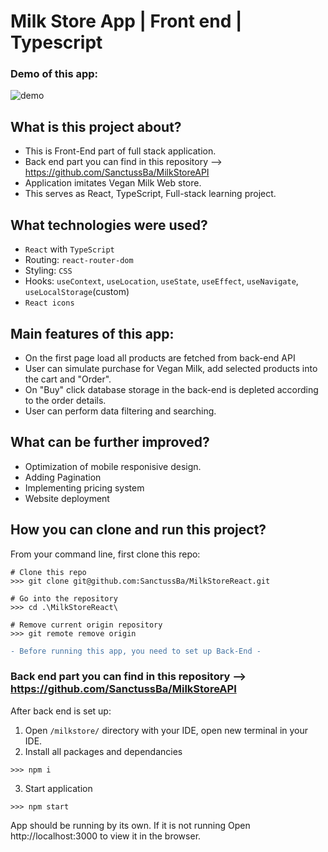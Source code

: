 # Milk Store App | Front end | Typescript

### Demo of this app:
![demo](https://github.com/SanctussBa/MilkStoreReact/blob/master/app-demo2.gif?raw=true)


## What is this project about?

* This is Front-End part of full stack application.
* Back end part you can find in this repository --> https://github.com/SanctussBa/MilkStoreAPI
* Application imitates Vegan Milk Web store. 
* This serves as React, TypeScript, Full-stack learning project. 

## What technologies were used?

* `React` with `TypeScript`
* Routing: `react-router-dom`
* Styling: `CSS`
* Hooks: `useContext`, `useLocation`, `useState`, `useEffect`, `useNavigate`, `useLocalStorage`(custom)
* `React icons`

## Main features of this app:

* On the first page load all products are fetched from back-end API
* User can simulate purchase for Vegan Milk, add selected products into the cart and "Order".
* On "Buy" click database storage in the back-end is depleted according to the order details.
* User can perform data filtering and searching.

## What can be further improved?

* Optimization of mobile responisive design. 
* Adding Pagination
* Implementing pricing system
* Website deployment

## How you can clone and run this project?

From your command line, first clone this repo:

```
# Clone this repo
>>> git clone git@github.com:SanctussBa/MilkStoreReact.git

# Go into the repository
>>> cd .\MilkStoreReact\

# Remove current origin repository
>>> git remote remove origin

```
```diff
- Before running this app, you need to set up Back-End -
```


### Back end part you can find in this repository --> https://github.com/SanctussBa/MilkStoreAPI

After back end is set up:

1. Open `/milkstore/` directory with your IDE, open new terminal in your IDE.
2. Install all packages and dependancies
```
>>> npm i
```
3. Start application
```
>>> npm start
```

App should be running by its own. If it is not running Open http://localhost:3000 to view it in the browser.
